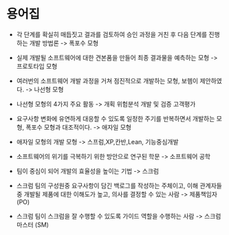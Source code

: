 # 용어집

- 각 단계를 확실히 매듭짓고 결과를 검토하여 승인 과정을 거친 후 다음 단계를 진행하는 개발 방법론
  -> 폭포수 모형

- 실제 개발될 소프트웨어에 대한 견본품을 만들어 최종 결과물을 예측하는 모형
  -> 프로토타입 모형

- 여러번의 소프트웨어 개발 과정을 거쳐 점진적으로 개발하는 모형, 보헴이 제안하였다.
  -> 나선형 모형

- 나선형 모형의 4가지 주요 활동
  -> 개획 위험분석 개발 및 검증 고객평가

- 요구사항 변화에 유연하게 대응할 수 있도록 일정한 주기를 반복하면서 개발하는 모형, 폭포수 모형과 대조적이다.
  -> 애자일 모형

- 애자일 모형의 개발 모형
  -> 스프럼,XP,칸반,Lean, 기능중심개발

- 소프트웨어의 위기를 극복하기 위한 방안으로 연구된 학문
  -> 소프트웨어 공학

- 팀이 중심이 되어 개발의 효율성을 높이는 기법
  -> 스크럼

- 스크럼 팀의 구성원중 요구사항이 담긴 백로그를 작성하는 주체이고, 이해 관계자들 중 개발될 제품에 대한 이해도가 높고, 의사를 결정할 수 있는 사람
  -> 제품책임자 (PO)

- 스크럼 팀이 스크럼을 잘 수행할 수 있도록 가이드 역할을 수행하는 사람
  -> 스크럼마스터 (SM)
